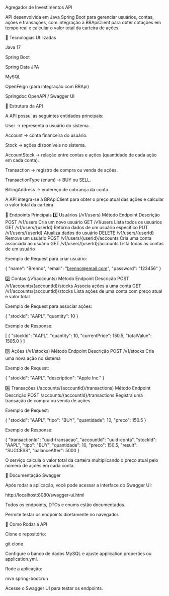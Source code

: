Agregador de Investimentos API

API desenvolvida em Java Spring Boot para gerenciar usuários, contas, ações e transações, com integração à BRApiClient para obter cotações em tempo real e calcular o valor total da carteira de ações.

🔹 Tecnologias Utilizadas

Java 17

Spring Boot

Spring Data JPA

MySQL

OpenFeign (para integração com BRApi)

Springdoc OpenAPI / Swagger UI

🔹 Estrutura da API

A API possui as seguintes entidades principais:

User → representa o usuário do sistema.

Account → conta financeira do usuário.

Stock → ações disponíveis no sistema.

AccountStock → relação entre contas e ações (quantidade de cada ação em cada conta).

Transaction → registro de compra ou venda de ações.

TransactionType (enum) → BUY ou SELL.

BillingAddress → endereço de cobrança da conta.

A API integra-se à BRApiClient para obter o preço atual das ações e calcular o valor total da carteira.

🔹 Endpoints Principais
1️⃣ Usuários (/v1/users)
Método	Endpoint	Descrição
POST	/v1/users	Cria um novo usuário
GET	/v1/users	Lista todos os usuários
GET	/v1/users/{userId}	Retorna dados de um usuário específico
PUT	/v1/users/{userId}	Atualiza dados do usuário
DELETE	/v1/users/{userId}	Remove um usuário
POST	/v1/users/{userId}/accounts	Cria uma conta associada ao usuário
GET	/v1/users/{userId}/accounts	Lista todas as contas de um usuário

Exemplo de Request para criar usuário:

{
  "name": "Brenno",
  "email": "brenno@email.com",
  "password": "123456"
}

2️⃣ Contas (/v1/accounts)
Método	Endpoint	Descrição
POST	/v1/accounts/{accountId}/stocks	Associa ações a uma conta
GET	/v1/accounts/{accountId}/stocks	Lista ações de uma conta com preço atual e valor total

Exemplo de Request para associar ações:

{
  "stockId": "AAPL",
  "quantity": 10
}


Exemplo de Response:

[
  {
    "stockId": "AAPL",
    "quantity": 10,
    "currentPrice": 150.5,
    "totalValue": 1505.0
  }
]

3️⃣ Ações (/v1/stocks)
Método	Endpoint	Descrição
POST	/v1/stocks	Cria uma nova ação no sistema

Exemplo de Request:

{
  "stockId": "AAPL",
  "description": "Apple Inc."
}

4️⃣ Transações (/accounts/{accountId}/transactions)
Método	Endpoint	Descrição
POST	/accounts/{accountId}/transactions	Registra uma transação de compra ou venda de ações

Exemplo de Request:

{
  "stockId": "AAPL",
  "tipo": "BUY",
  "quantidade": 10,
  "preco": 150.5
}


Exemplo de Response:

{
  "transactionId": "uuid-transacao",
  "accountId": "uuid-conta",
  "stockId": "AAPL",
  "tipo": "BUY",
  "quantidade": 10,
  "preco": 150.5,
  "result": "SUCCESS",
  "balanceAfter": 5000
}



O serviço calcula o valor total da carteira multiplicando o preço atual pelo número de ações em cada conta.

🔹 Documentação Swagger

Após rodar a aplicação, você pode acessar a interface do Swagger UI:

http://localhost:8080/swagger-ui.html


Todos os endpoints, DTOs e enums estão documentados.

Permite testar os endpoints diretamente no navegador.

🔹 Como Rodar a API

Clone o repositório:

git clone <seu-repositorio>


Configure o banco de dados MySQL e ajuste application.properties ou application.yml.

Rode a aplicação:

mvn spring-boot:run


Acesse o Swagger UI para testar os endpoints.
